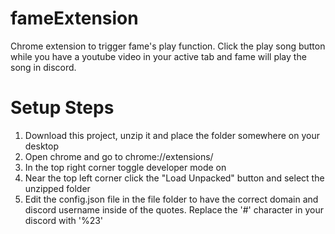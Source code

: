 # fameExtension
Chrome extension to trigger fame's play function. Click the play song button while you have a youtube video in your active tab and fame will play the song in discord.

# Setup Steps
1. Download this project, unzip it and place the folder somewhere on your desktop
2. Open chrome and go to chrome://extensions/
3. In the top right corner toggle developer mode on
4. Near the top left corner click the "Load Unpacked" button and select the unzipped folder
5. Edit the config.json file in the file folder to have the correct domain and discord username inside of the quotes. Replace the '#' character in your discord with '%23'
